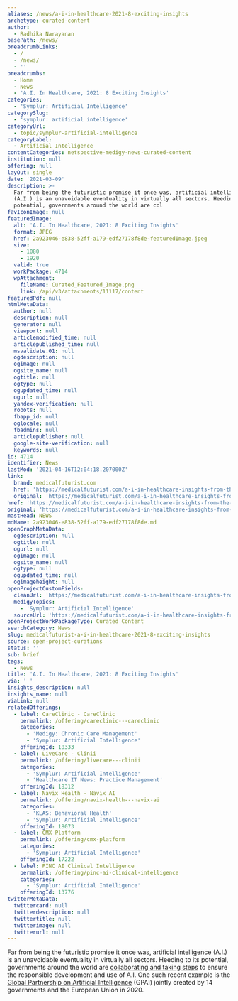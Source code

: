 ```yaml
---
aliases: /news/a-i-in-healthcare-2021-8-exciting-insights
archetype: curated-content
author:
  - Radhika Narayanan
basePath: /news/
breadcrumbLinks:
  - /
  - /news/
  - ''
breadcrumbs:
  - Home
  - News
  - 'A.I. In Healthcare, 2021: 8 Exciting Insights'
categories:
  - 'Symplur: Artificial Intelligence'
categorySlug:
  - 'symplur: artificial intelligence'
categoryUrl:
  - topic/symplur-artificial-intelligence
categoryLabel:
  - Artificial Intelligence
contentCategories: netspective-medigy-news-curated-content
institution: null
offering: null
layOut: single
date: '2021-03-09'
description: >-
  Far from being the futuristic promise it once was, artificial intelligence
  (A.I.) is an unavoidable eventuality in virtually all sectors. Heeding to its
  potential, governments around the world are col
favIconImage: null
featuredImage:
  alt: 'A.I. In Healthcare, 2021: 8 Exciting Insights'
  format: JPEG
  href: 2a923046-e838-52ff-a179-edf27178f8de-featuredImage.jpeg
  size:
    - 1080
    - 1920
  valid: true
  workPackage: 4714
  wpAttachment:
    fileName: Curated_Featured_Image.png
    link: /api/v3/attachments/11117/content
featuredPdf: null
htmlMetaData:
  author: null
  description: null
  generator: null
  viewport: null
  articlemodified_time: null
  articlepublished_time: null
  msvalidate.01: null
  ogdescription: null
  ogimage: null
  ogsite_name: null
  ogtitle: null
  ogtype: null
  ogupdated_time: null
  ogurl: null
  yandex-verification: null
  robots: null
  fbapp_id: null
  oglocale: null
  fbadmins: null
  articlepublisher: null
  google-site-verification: null
  keywords: null
id: 4714
identifier: News
lastMod: '2021-04-16T12:04:18.207000Z'
link:
  brand: medicalfuturist.com
  href: 'https://medicalfuturist.com/a-i-in-healthcare-insights-from-the-new-e-book/'
  original: 'https://medicalfuturist.com/a-i-in-healthcare-insights-from-the-new-e-book'
href: 'https://medicalfuturist.com/a-i-in-healthcare-insights-from-the-new-e-book/'
original: 'https://medicalfuturist.com/a-i-in-healthcare-insights-from-the-new-e-book'
mastHead: NEWS
mdName: 2a923046-e838-52ff-a179-edf27178f8de.md
openGraphMetaData:
  ogdescription: null
  ogtitle: null
  ogurl: null
  ogimage: null
  ogsite_name: null
  ogtype: null
  ogupdated_time: null
  ogimageheight: null
openProjectCustomFields:
  cleanUrl: 'https://medicalfuturist.com/a-i-in-healthcare-insights-from-the-new-e-book/'
  medigyTopics:
    - 'Symplur: Artificial Intelligence'
  sourceUrl: 'https://medicalfuturist.com/a-i-in-healthcare-insights-from-the-new-e-book'
openProjectWorkPackageType: Curated Content
searchCategory: News
slug: medicalfuturist-a-i-in-healthcare-2021-8-exciting-insights
source: open-project-curations
status: ''
sub: brief
tags:
  - News
title: 'A.I. In Healthcare, 2021: 8 Exciting Insights'
via: ' '
insights_description: null
insights_name: null
viaLink: null
relatedOfferings:
  - label: CareClinic - CareClinic
    permalink: /offering/careclinic---careclinic
    categories:
      - 'Medigy: Chronic Care Management'
      - 'Symplur: Artificial Intelligence'
    offeringId: 18333
  - label: LiveCare - Clinii
    permalink: /offering/livecare---clinii
    categories:
      - 'Symplur: Artificial Intelligence'
      - 'Healthcare IT News: Practice Management'
    offeringId: 18312
  - label: Navix Health - Navix AI
    permalink: /offering/navix-health---navix-ai
    categories:
      - 'KLAS: Behavioral Health'
      - 'Symplur: Artificial Intelligence'
    offeringId: 18073
  - label: CMX Platform
    permalink: /offering/cmx-platform
    categories:
      - 'Symplur: Artificial Intelligence'
    offeringId: 17222
  - label: PINC AI Clinical Intelligence
    permalink: /offering/pinc-ai-clinical-intelligence
    categories:
      - 'Symplur: Artificial Intelligence'
    offeringId: 13776
twitterMetaData:
  twittercard: null
  twitterdescription: null
  twittertitle: null
  twitterimage: null
  twitterurl: null
---
```

<p>Far from being the futuristic promise it once was, artificial intelligence (A.I.) is an unavoidable eventuality in virtually all sectors. Heeding to its potential, governments around the world are <a href="https://www.oxfordinsights.com/government-ai-readiness-index-2020">collaborating and taking steps</a> to ensure the responsible development and use of A.I. One such recent example is the <a href="https://www.gov.uk/government/publications/joint-statement-from-founding-members-of-the-global-partnership-on-artificial-intelligence/joint-statement-from-founding-members-of-the-global-partnership-on-artificial-intelligence">Global Partnership on Artificial Intelligence</a> (GPAI) jointly created by 14 governments and the European Union in 2020.</p>